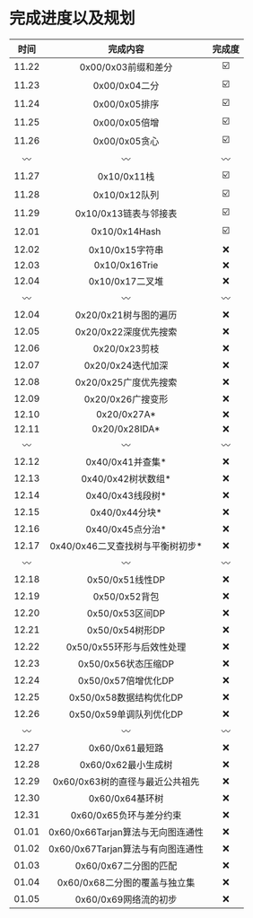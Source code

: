 # 完成进度以及规划
|时间|完成内容|完成度|     
|:--:|:--:|:--:|     
|11.22|0x00/0x03前缀和差分|:ballot_box_with_check:|     
|11.23|0x00/0x04二分|:ballot_box_with_check:|     
|11.24|0x00/0x05排序|:ballot_box_with_check:|     
|11.25|0x00/0x05倍增|:ballot_box_with_check:|     
|11.26|0x00/0x05贪心|:ballot_box_with_check:|     
|:wavy_dash:|:wavy_dash:|:wavy_dash:|    
|11.27|0x10/0x11栈|:ballot_box_with_check:|     
|11.28|0x10/0x12队列|:ballot_box_with_check:|     
|11.29|0x10/0x13链表与邻接表|:ballot_box_with_check:|     
|12.01|0x10/0x14Hash|:ballot_box_with_check:|     
|12.02|0x10/0x15字符串|:x:|     
|12.03|0x10/0x16Trie|:x:|     
|12.04|0x10/0x17二叉堆|:x:|     
|:wavy_dash:|:wavy_dash:|:wavy_dash:|    
|12.04|0x20/0x21树与图的遍历|:x:|     
|12.05|0x20/0x22深度优先搜索|:x:|     
|12.06|0x20/0x23剪枝|:x:|     
|12.07|0x20/0x24迭代加深|:x:|     
|12.08|0x20/0x25广度优先搜索|:x:|     
|12.09|0x20/0x26广搜变形|:x:|     
|12.10|0x20/0x27A*|:x:|     
|12.11|0x20/0x28IDA*|:x:|     
|:wavy_dash:|:wavy_dash:|:wavy_dash:|    
|12.12|0x40/0x41并查集*|:x:|     
|12.13|0x40/0x42树状数组*|:x:|     
|12.14|0x40/0x43线段树*|:x:|     
|12.15|0x40/0x44分块*|:x:|     
|12.16|0x40/0x45点分治*|:x:|     
|12.17|0x40/0x46二叉查找树与平衡树初步*|:x:|     
|:wavy_dash:|:wavy_dash:|:wavy_dash:|         
|12.18|0x50/0x51线性DP|:x:|     
|12.19|0x50/0x52背包|:x:|     
|12.20|0x50/0x53区间DP|:x:|     
|12.21|0x50/0x54树形DP|:x:|     
|12.22|0x50/0x55环形与后效性处理|:x:|     
|12.23|0x50/0x56状态压缩DP|:x:|     
|12.24|0x50/0x57倍增优化DP|:x:|     
|12.25|0x50/0x58数据结构优化DP|:x:|     
|12.26|0x50/0x59单调队列优化DP|:x:|     
|:wavy_dash:|:wavy_dash:|:wavy_dash:|     
|12.27|0x60/0x61最短路|:x:|     
|12.28|0x60/0x62最小生成树|:x:|     
|12.29|0x60/0x63树的直径与最近公共祖先|:x:|     
|12.30|0x60/0x64基环树|:x:|     
|12.31|0x60/0x65负环与差分约束|:x:|     
|01.01|0x60/0x66Tarjan算法与无向图连通性|:x:|     
|01.02|0x60/0x67Tarjan算法与有向图连通性|:x:|     
|01.03|0x60/0x67二分图的匹配|:x:|     
|01.04|0x60/0x68二分图的覆盖与独立集|:x:|     
|01.05|0x60/0x69网络流的初步|:x:|     